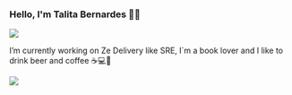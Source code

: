 ### Hello, I'm Talita Bernardes :elf_woman:
[<img src="https://img.shields.io/badge/linkedin-%230077B5.svg?&style=for-the-badge&logo=linkedin&logoColor=white" />](https://www.linkedin.com/in/talits/)

I’m currently working on Ze Delivery like SRE, I´m a book lover and I like to drink beer and coffee ☕💻🍻
<div>
  <div>
    <img align="left" src="https://github-readme-stats.vercel.app/api?username=talits&show_icons=true&theme=material-palenight&count_private=true" />
  </div>
</div>

